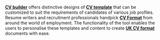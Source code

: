 <a href="https://www.geniescareerhub.com/resume"><strong>CV builder</strong></a> offers distinctive designs of <a href="https://www.geniescareerhub.com/resume"><strong>CV template</strong></a> that can be customized to suit the requirements of candidates of various job profiles. Resume writers and recruitment professionals handpick <a href="https://www.geniescareerhub.com/resume"><strong>CV Format</strong></a> from around the world of employment. The functionality of the tool enables the users to personalise these templates and content to create <a href="https://www.geniescareerhub.com/resume"><strong>UK CV format</strong></a> documents with ease.
